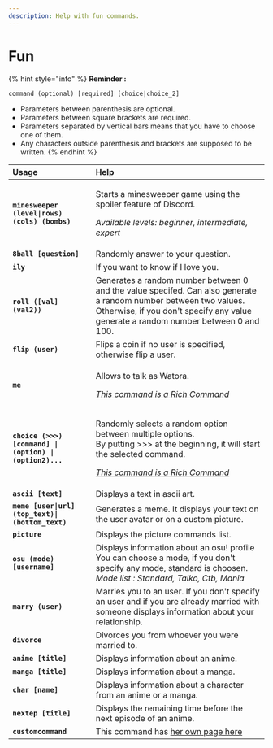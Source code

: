 ```yaml
---
description: Help with fun commands.
---
```


# Fun

{% hint style="info" %}
**Reminder :**

`command (optional) [required] [choice|choice_2]`

* Parameters between parenthesis are optional.
* Parameters between square brackets are required.
* Parameters separated by vertical bars means that you have to choose one of them. 
* Any characters outside parenthesis and brackets are supposed to be written.
{% endhint %}

<table>
  <thead>
    <tr>
      <th style="text-align:left">Usage</th>
      <th style="text-align:left">Help</th>
    </tr>
  </thead>
  <tbody>
    <tr>
      <td style="text-align:left"><b><code>minesweeper (level|rows) (cols) (bombs)</code></b>
      </td>
      <td style="text-align:left">
        <p>Starts a minesweeper game using the spoiler feature of Discord.</p>
        <p><em>Available levels: beginner, intermediate, expert</em>
        </p>
      </td>
    </tr>
    <tr>
      <td style="text-align:left"><b><code>8ball [question]</code></b>
      </td>
      <td style="text-align:left">Randomly answer to your question.</td>
    </tr>
    <tr>
      <td style="text-align:left"><b><code>ily</code></b>
      </td>
      <td style="text-align:left">If you want to know if I love you.</td>
    </tr>
    <tr>
      <td style="text-align:left"><b><code>roll ([val] (val2))</code></b>
      </td>
      <td style="text-align:left">Generates a random number between 0 and the value specifed. Can also generate
        a random number between two values. Otherwise, if you don't specify any
        value generate a random number between 0 and 100.</td>
    </tr>
    <tr>
      <td style="text-align:left"><b><code>flip (user)</code></b>
      </td>
      <td style="text-align:left">Flips a coin if no user is specified, otherwise flip a user.</td>
    </tr>
    <tr>
      <td style="text-align:left"><b><code>me</code></b>
      </td>
      <td style="text-align:left">
        <p>Allows to talk as Watora.</p>
        <p><em></em><a href="../features/rich-commands.md"><em>This command is a Rich Command</em></a><em></em>
        </p>
      </td>
    </tr>
    <tr>
      <td style="text-align:left"><b><code>choice (&gt;&gt;&gt;)[command] | (option) | (option2)...</code></b>
      </td>
      <td style="text-align:left">
        <p>Randomly selects a random option between multiple options.
          <br />By putting >>> at the beginning, it will start the selected command.</p>
        <p><a href="../features/rich-commands.md"><em>This command is a Rich Command</em></a><em></em>
        </p>
      </td>
    </tr>
    <tr>
      <td style="text-align:left"><b><code>ascii [text]</code></b>
      </td>
      <td style="text-align:left">Displays a text in ascii art.</td>
    </tr>
    <tr>
      <td style="text-align:left"><b><code>meme [user|url] (top_text)|(bottom_text)</code></b>
      </td>
      <td style="text-align:left">Generates a meme. It displays your text on the user avatar or on a custom
        picture.</td>
    </tr>
    <tr>
      <td style="text-align:left"><b><code>picture</code></b>
      </td>
      <td style="text-align:left">Displays the picture commands list.</td>
    </tr>
    <tr>
      <td style="text-align:left"><b><code>osu (mode) [username]</code></b>
      </td>
      <td style="text-align:left">Displays information about an osu! profile You can choose a mode, if you
        don't specify any mode, standard is choosen.
        <br /><em>Mode list : Standard, Taiko, Ctb, Mania</em>
      </td>
    </tr>
    <tr>
      <td style="text-align:left"><b><code>marry (user)</code></b>
      </td>
      <td style="text-align:left">Marries you to an user. If you don't specify an user and if you are already
        married with someone displays information about your relationship.</td>
    </tr>
    <tr>
      <td style="text-align:left"><b><code>divorce</code></b>
      </td>
      <td style="text-align:left">Divorces you from whoever you were married to.</td>
    </tr>
    <tr>
      <td style="text-align:left"><b><code>anime [title]</code></b>
      </td>
      <td style="text-align:left">Displays information about an anime.</td>
    </tr>
    <tr>
      <td style="text-align:left"><b><code>manga [title]</code></b>
      </td>
      <td style="text-align:left">Displays information about a manga.</td>
    </tr>
    <tr>
      <td style="text-align:left"><b><code>char [name]</code></b>
      </td>
      <td style="text-align:left">Displays information about a character from an anime or a manga.</td>
    </tr>
    <tr>
      <td style="text-align:left"><b><code>nextep [title]</code></b>
      </td>
      <td style="text-align:left">Displays the remaining time before the next episode of an anime.</td>
    </tr>
    <tr>
      <td style="text-align:left"><b><code>customcommand</code></b>
      </td>
      <td style="text-align:left">This command has <a href="../features/custom-commands.md">her own page here​</a>
      </td>
    </tr>
  </tbody>
</table>